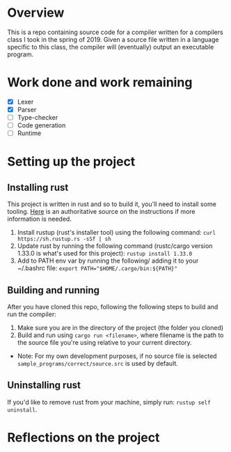 # Overview

This is a repo containing source code for a compiler written for a compilers class I took in the spring of 2019.
Given a source file written in a language specific to this class, the compiler will (eventually) output an executable program.

# Work done and work remaining
- [x] Lexer
- [x] Parser
- [ ] Type-checker
- [ ] Code generation
- [ ] Runtime

# Setting up the project

## Installing rust
This project is written in rust and so to build it, you'll need to install some tooling.
[Here](https://www.rust-lang.org/tools/install) is an authoritative source on the instructions if more information is needed.

1. Install rustup (rust's installer tool) using the following command: `curl https://sh.rustup.rs -sSf | sh`
2. Update rust by running the following command (rustc/cargo version 1.33.0 is what's used for this project): `rustup install 1.33.0`
3. Add to PATH env var by running the following/ adding it to your ~/.bashrc file: `export PATH="$HOME/.cargo/bin:${PATH}"`

## Building and running
After you have cloned this repo, following the following steps to build and run the compiler:
1. Make sure you are in the directory of the project (the folder you cloned)
2. Build and run using `cargo run <filename>`, where filename is the path to the source file you're using relative to your current directory.
  * Note: For my own development purposes, if no source file is selected `sample_programs/correct/source.src` is used by default.

## Uninstalling rust
If you'd like to remove rust from your machine, simply run: `rustup self uninstall`.


# Reflections on the project
